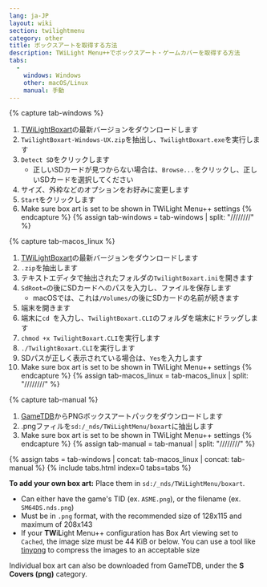 ```yaml
---
lang: ja-JP
layout: wiki
section: twilightmenu
category: other
title: ボックスアートを取得する方法
description: TWiLight Menu++でボックスアート・ゲームカバーを取得する方法
tabs:
  - 
    windows: Windows
    other: macOS/Linux
    manual: 手動
---
```


{% capture tab-windows %}
1. [TWiLightBoxart](https://github.com/KirovAir/TwilightBoxart/releases)の最新バージョンをダウンロードします
1. `TwilightBoxart-Windows-UX.zip`を抽出し、`TwilightBoxart.exe`を実行します
1. `Detect SD`をクリックします
   - 正しいSDカードが見つからない場合は、`Browse...`をクリックし、正しいSDカードを選択してください
1. サイズ、外枠などのオプションをお好みに変更します
1. `Start`をクリックします
1. Make sure box art is set to be shown in TWiLight Menu++ settings
{% endcapture %}
{% assign tab-windows = tab-windows | split: "////////" %}

{% capture tab-macos_linux %}
1. [TWiLightBoxart](https://github.com/KirovAir/TwilightBoxart/releases)の最新バージョンをダウンロードします
1. `.zip`を抽出します
1. テキストエディタで抽出されたフォルダの`TwilightBoxart.ini`を開きます
1. `SdRoot=`の後にSDカードへのパスを入力し、ファイルを保存します
   - macOSでは、これは`/Volumes/`の後にSDカードの名前が続きます
1. 端末を開きます
1. 端末に`cd `を入力し、`TwilightBoxart.CLI`のフォルダを端末にドラッグします
1. `chmod +x TwilightBoxart.CLI`を実行します
1. `./TwilightBoxart.CLI`を実行します
1. SDパスが正しく表示されている場合は、`Yes`を入力します
1. Make sure box art is set to be shown in TWiLight Menu++ settings
{% endcapture %}
{% assign tab-macos_linux = tab-macos_linux | split: "////////" %}

{% capture tab-manual %}
1. [GameTDB](https://www.gametdb.com/DS/Downloads#cover_packs)からPNGボックスアートパックをダウンロードします
1. .pngファィルを`sd:/_nds/TWiLightMenu/boxart`に抽出します
1. Make sure box art is set to be shown in TWiLight Menu++ settings
{% endcapture %}
{% assign tab-manual = tab-manual | split: "////////" %}

{% assign tabs = tab-windows | concat: tab-macos_linux | concat: tab-manual %}
{% include tabs.html index=0 tabs=tabs %}

**To add your own box art:** Place them in `sd:/_nds/TWiLightMenu/boxart`.
- Can either have the game's TID (ex. `ASME.png`), or the filename (ex. `SM64DS.nds.png`)
- Must be in `.png` format, with the recommended size of 128x115 and maximum of 208x143
- If your **TW**i**L**ight Menu++ configuration has Box Art viewing set to `Cached`, the image size must be 44 KiB or below. You can use a tool like [tinypng](https://tinypng.com/) to compress the images to an acceptable size

Individual box art can also be downloaded from GameTDB, under the **S Covers (png)** category.
